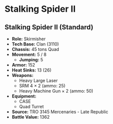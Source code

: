 # Stalking Spider II
## Stalking Spider II (Standard)
- **Role:** Skirmisher
- **Tech Base:** Clan (3110)
- **Chassis:** 45 tons Quad
- **Movement:** 5 / 8
  - **Jumping:** 5
- **Armor:** 152
- **Heat Sinks:** 13 (26)
- **Weapons:**
  - Heavy Large Laser
  - SRM 4 × 2 (ammo: 25)
  - Heavy Machine Gun × 2 (ammo: 50)
- **Equipment:**
  - CASE
  - Quad Turret
- **Source:** TRO 3145 Mercenaries - Late Republic
- **Battle Value:** 1362

